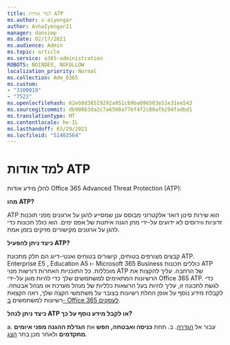 ```yaml
---
title: למד אודות ATP
ms.author: v-aiyengar
author: AshaIyengar21
manager: dansimp
ms.date: 02/17/2021
ms.audience: Admin
ms.topic: article
ms.service: o365-administration
ROBOTS: NOINDEX, NOFOLLOW
localization_priority: Normal
ms.collection: Adm_O365
ms.custom:
- "3100019"
- "7522"
ms.openlocfilehash: 62eb0d38519292a951c69ba096503e51e31ee543
ms.sourcegitcommit: db908b3da2c7a6508a77bf4f2c80afb294fadbd1
ms.translationtype: MT
ms.contentlocale: he-IL
ms.lasthandoff: 03/29/2021
ms.locfileid: "51403564"
---
```

# <a name="learn-about-atp"></a>למד אודות ATP

להלן מידע אודות Office 365 Advanced Threat Protection (ATP):

**מהו ATP?**

ATP הוא שירות סינון דואר אלקטרוני מבוסס ענן שמסייע להגן על ארגונים מפני תוכנות זדוניות ווירוסים לא ידועים על-ידי מתן הגנה איתנות של אפס ימים. הוא כולל תכונות כדי להגן על ארגונים מקישורים מזיקים בזמן אמת.

**כיצד ניתן להפעיל ATP?**

קבצים מצורפים בטוחים, קישורים בטוחים ואנטי-דיוג הם חלק מתכונת ATP. Enterprise E5 , Education A5 ו- Microsoft 365 Business כוללים תכונות ATP מוכללות. כל התוכניות האחרות דורשות מנוי ATP של הרחבה. עליך להקצות את הרשיונות המתאימים למשתמשים שלך כדי להיות מוגן על-ידי Office 365 ATP. כדי לגשת לתכונה זו, עליך להיות בעל הרשאות כלליות של מנהל מערכת או מנהל אבטחה. לקבלת מידע נוסף על אופן החלת רשיונות בצובר על משתמשי הקצה שלך, ראה הקצאת רשיונות למשתמשים [ב- Office 365 לעסקים](https://go.microsoft.com/fwlink/?linkid=2093435).

**כיצד ניתן לנהל ATP או לקבל מידע נוסף על כך?**

a. עבור אל [הגדרה](https://go.microsoft.com/fwlink/p/?linkid=2075721).
ב. תחת **כניסה ואבטחה, חפש** את **הגדלת ההגנה מפני איומים מתקדמים** ולאחר מכן בחר [הצג](https://go.microsoft.com/fwlink/?linkid=2109302).
